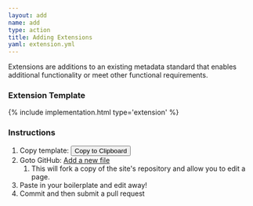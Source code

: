 ```yaml
---
layout: add
name: add
type: action
title: Adding Extensions
yaml: extension.yml
---
```

<div id="extensions">
<p>Extensions are additions to an existing metadata standard that enables
additional functionality or meet other functional requirements.</p>
<h3>Extension Template</h3>
{% include implementation.html type='extension' %}

<h3>Instructions</h3>
<ol>
<li>Copy template: <button class="clip-button btn btn-primary"
                         title="copy to clipboard"
                         type="button"
                         data-clipboard-text="{% include {{page.yaml}} %}">
    Copy to Clipboard</button></li>
<li>Goto GitHub: <a href="{{ site.repourl }}/new/{{ site.repobranch }}/extensions">
    Add a new file</a>
  <ol>
    <li>This will fork a copy of the site's repository and allow you to edit a
        page.</li>
  </ol>
</li>
<li>Paste in your boilerplate and edit away!</li>
<li>Commit and then submit a pull request</li>
</ol>
</div>
